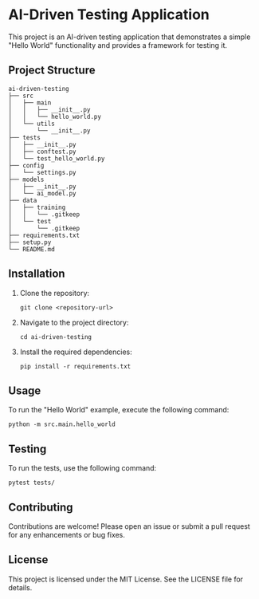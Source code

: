 # AI-Driven Testing Application

This project is an AI-driven testing application that demonstrates a simple "Hello World" functionality and provides a framework for testing it.

## Project Structure

```
ai-driven-testing
├── src
│   ├── main
│   │   ├── __init__.py
│   │   └── hello_world.py
│   └── utils
│       └── __init__.py
├── tests
│   ├── __init__.py
│   ├── conftest.py
│   └── test_hello_world.py
├── config
│   └── settings.py
├── models
│   ├── __init__.py
│   └── ai_model.py
├── data
│   ├── training
│   │   └── .gitkeep
│   └── test
│       └── .gitkeep
├── requirements.txt
├── setup.py
└── README.md
```

## Installation

1. Clone the repository:
   ```
   git clone <repository-url>
   ```
2. Navigate to the project directory:
   ```
   cd ai-driven-testing
   ```
3. Install the required dependencies:
   ```
   pip install -r requirements.txt
   ```

## Usage

To run the "Hello World" example, execute the following command:

```
python -m src.main.hello_world
```

## Testing

To run the tests, use the following command:

```
pytest tests/
```

## Contributing

Contributions are welcome! Please open an issue or submit a pull request for any enhancements or bug fixes.

## License

This project is licensed under the MIT License. See the LICENSE file for details.